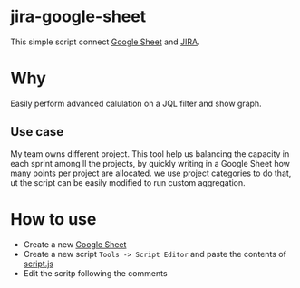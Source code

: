 # jira-google-sheet

This simple script connect [Google Sheet](https://www.google.com/sheets/about/) and [JIRA](https://www.atlassian.com/software/jira).

# Why
Easily perform advanced calulation on a JQL filter and show graph. 

## Use case
My team owns different project. This tool help us balancing the capacity in each sprint among ll the projects, by quickly writing in a Google Sheet how many points per project are allocated. we use project categories to do that, ut the script can be easily modified to run custom aggregation. 

# How to use
* Create a new [Google Sheet](https://www.google.com/sheets/about/) 
* Create a new script `Tools -> Script Editor` and paste the contents of [script.js](https://github.com/totomz/jira-google-sheet/blob/master/script.js)
* Edit the scritp following the comments 

